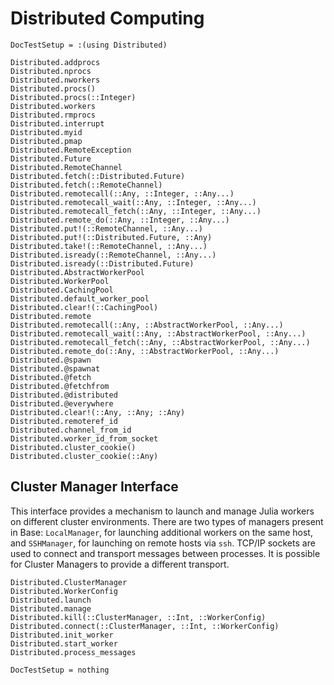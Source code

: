 # Distributed Computing

```@meta
DocTestSetup = :(using Distributed)
```

```@docs
Distributed.addprocs
Distributed.nprocs
Distributed.nworkers
Distributed.procs()
Distributed.procs(::Integer)
Distributed.workers
Distributed.rmprocs
Distributed.interrupt
Distributed.myid
Distributed.pmap
Distributed.RemoteException
Distributed.Future
Distributed.RemoteChannel
Distributed.fetch(::Distributed.Future)
Distributed.fetch(::RemoteChannel)
Distributed.remotecall(::Any, ::Integer, ::Any...)
Distributed.remotecall_wait(::Any, ::Integer, ::Any...)
Distributed.remotecall_fetch(::Any, ::Integer, ::Any...)
Distributed.remote_do(::Any, ::Integer, ::Any...)
Distributed.put!(::RemoteChannel, ::Any...)
Distributed.put!(::Distributed.Future, ::Any)
Distributed.take!(::RemoteChannel, ::Any...)
Distributed.isready(::RemoteChannel, ::Any...)
Distributed.isready(::Distributed.Future)
Distributed.AbstractWorkerPool
Distributed.WorkerPool
Distributed.CachingPool
Distributed.default_worker_pool
Distributed.clear!(::CachingPool)
Distributed.remote
Distributed.remotecall(::Any, ::AbstractWorkerPool, ::Any...)
Distributed.remotecall_wait(::Any, ::AbstractWorkerPool, ::Any...)
Distributed.remotecall_fetch(::Any, ::AbstractWorkerPool, ::Any...)
Distributed.remote_do(::Any, ::AbstractWorkerPool, ::Any...)
Distributed.@spawn
Distributed.@spawnat
Distributed.@fetch
Distributed.@fetchfrom
Distributed.@distributed
Distributed.@everywhere
Distributed.clear!(::Any, ::Any; ::Any)
Distributed.remoteref_id
Distributed.channel_from_id
Distributed.worker_id_from_socket
Distributed.cluster_cookie()
Distributed.cluster_cookie(::Any)
```

## Cluster Manager Interface

This interface provides a mechanism to launch and manage Julia workers on different cluster environments.
There are two types of managers present in Base: `LocalManager`, for launching additional workers on the
same host, and `SSHManager`, for launching on remote hosts via `ssh`. TCP/IP sockets are used to connect
and transport messages between processes. It is possible for Cluster Managers to provide a different transport.

```@docs
Distributed.ClusterManager
Distributed.WorkerConfig
Distributed.launch
Distributed.manage
Distributed.kill(::ClusterManager, ::Int, ::WorkerConfig)
Distributed.connect(::ClusterManager, ::Int, ::WorkerConfig)
Distributed.init_worker
Distributed.start_worker
Distributed.process_messages
```

```@meta
DocTestSetup = nothing
```
